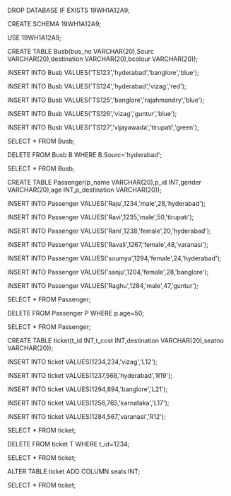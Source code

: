 DROP DATABASE IF EXISTS 19WH1A12A9;

CREATE SCHEMA 19WH1A12A9;

USE 19WH1A12A9;

CREATE TABLE Busb(bus_no VARCHAR(20),Sourc VARCHAR(20),destination VARCHAR(20),bcolour VARCHAR(20));

INSERT INTO Busb VALUES('TS123','hyderabad','banglore','blue');

INSERT INTO Busb VALUES('TS124','hyderabad','vizag','red');

INSERT INTO Busb VALUES('TS125','banglore','rajahmandry','blue');

INSERT INTO Busb VALUES('TS126','vizag','guntur','blue');

INSERT INTO Busb VALUES('TS127','vijayawada','tirupati','green');

SELECT * FROM Busb;

DELETE FROM Busb B WHERE B.Sourc='hyderabad';

SELECT * FROM Busb;

CREATE TABLE Passenger(p_name VARCHAR(20),p_id INT,gender VARCHAR(20),age INT,p_destination VARCHAR(20));

INSERT INTO Passenger VALUES('Raju',1234,'male',28,'hyderabad');

INSERT INTO Passenger VALUES('Ravi',1235,'male',50,'tirupati');

INSERT INTO Passenger VALUES('Rani',1238,'female',20,'hyderabad');

INSERT INTO Passenger VALUES('Ravali',1267,'female',48,'varanasi');

INSERT INTO Passenger VALUES('soumya',1294,'female',24,'hyderabad');

INSERT INTO Passenger VALUES('sanju',1204,'female',28,'banglore');

INSERT INTO Passenger VALUES('Raghu',1284,'male',47,'guntur');

SELECT * FROM Passenger;

DELETE FROM Passenger P WHERE p.age=50;

SELECT * FROM Passenger;

CREATE TABLE ticket(t_id INT,t_cost INT,destination VARCHAR(20),seatno VARCHAR(20));

INSERT INTO ticket VALUES(1234,234,'vizag','L12');

INSERT INTO ticket VALUES(1237,568,'hyderabad','R19');

INSERT INTO ticket VALUES(1294,894,'banglore','L21');

INSERT INTO ticket VALUES(1256,765,'karnataka','L17');

INSERT INTO ticket VALUES(1284,567,'varanasi','R12');

SELECT * FROM ticket;

DELETE FROM ticket T WHERE t_id=1234;

SELECT * FROM ticket;

ALTER TABLE ticket ADD COLUMN seats INT;

SELECT * FROM ticket;
